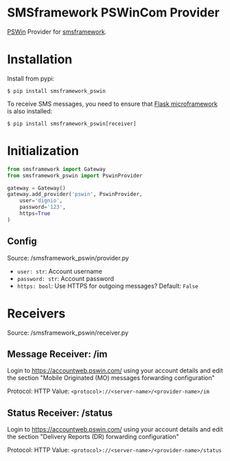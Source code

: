 SMSframework PSWinCom Provider
================================

[PSWin](https://wiki.pswin.com/) Provider for [smsframework](https://pypi.python.org/pypi/smsframework/).






Installation
============

Install from pypi:

    $ pip install smsframework_pswin

To receive SMS messages, you need to ensure that
[Flask microframework](http://flask.pocoo.org) is also installed:


    $ pip install smsframework_pswin[receiver]






Initialization
==============

```python
from smsframework import Gateway
from smsframework_pswin import PswinProvider

gateway = Gateway()
gateway.add_provider('pswin', PswinProvider,
    user='dignio',
    password='123',
    https=True
)
```

Config
------

Source: /smsframework_pswin/provider.py

* `user: str`: Account username
* `password: str`: Account password
* `https: bool`: Use HTTPS for outgoing messages? Default: `False`






Receivers
=========

Source: /smsframework_pswin/receiver.py

Message Receiver: /im
---------------------
Login to https://accountweb.pswin.com/ using your account details and edit the section "Mobile Originated (MO) messages forwarding configuration"

Protocol: HTTP
Value: `<protocol>://<server-name>/<provider-name>/im`


Status Receiver: /status
------------------------
Login to https://accountweb.pswin.com/ using your account details and edit the section "Delivery Reports (DR) forwarding configuration"

Protocol: HTTP
Value: `<protocol>://<server-name>/<provider-name>/status`
